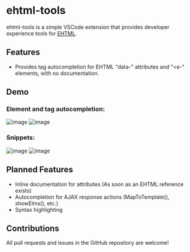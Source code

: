 # ehtml-tools

ehtml-tools is a simple VSCode extension that provides developer experience tools for [EHTML](https://github.com/Guseyn/ehtml).

## Features

* Provides tag autocompletion for EHTML "data-" attributes and "<e-" elements, with no documentation.

## Demo

### Element and tag autocompletion:
![image](https://github.com/user-attachments/assets/fd6ca954-4690-4a2d-9015-da6ffb7b057a)
![image](https://github.com/user-attachments/assets/99a58668-f545-4b23-9a30-e3fc1cd5d1bb)


### Snippets:
![image](https://github.com/user-attachments/assets/931c665a-3e68-45ec-aae8-65b1685de312)
![image](https://github.com/user-attachments/assets/96ef7dc1-61a9-48d9-9076-2ec2c79e1420)


## Planned Features

* Inline documentation for attributes (As soon as an EHTML reference exists)
* Autocompletion for AJAX response actions (MapToTemplate(), showElms(), etc.)
* Syntax highlighting

## Contributions

All pull requests and issues in the GitHub repository are welcome!
